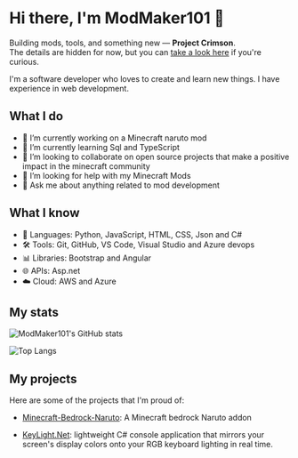 # Hi there, I'm ModMaker101 👋

Building mods, tools, and something new — **Project Crimson**.  
The details are hidden for now, but you can [take a look here](https://modmaker101.github.io/crimson-web/) if you're curious.


I'm a software developer who loves to create and learn new things. I have experience in web development.

## What I do

- 🔭 I’m currently working on a Minecraft naruto mod
- 🌱 I’m currently learning Sql and TypeScript
- 👯 I’m looking to collaborate on open source projects that make a positive impact in the minecraft community
- 🤔 I’m looking for help with my Minecraft Mods
- 💬 Ask me about anything related to mod development

## What I know

- 🚀 Languages: Python, JavaScript, HTML, CSS, Json and C#
- 🛠️ Tools: Git, GitHub, VS Code, Visual Studio and Azure devops
- 📊 Libraries: Bootstrap and Angular
- 🌐 APIs: Asp.net
- ☁️ Cloud: AWS and Azure

## My stats

![ModMaker101's GitHub stats](https://github-readme-stats.vercel.app/api?username=modmaker101&show_icons=true&theme=radical)

![Top Langs](https://github-readme-stats.vercel.app/api/top-langs/?username=modmaker101&layout=compact&theme=radical)

## My projects

Here are some of the projects that I'm proud of:

- [Minecraft-Bedrock-Naruto](https://github.com/ModMaker101/Minecraft-Bedrock-Naruto): A Minecraft bedrock Naruto addon
  
- [KeyLight.Net](https://github.com/ModMaker101/KeyLighting.NET): lightweight C# console application that mirrors your screen's display colors onto your RGB keyboard lighting in real time.



